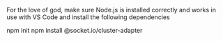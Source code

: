 For the love of god, make sure Node.js is installed correctly and works in use with VS Code and 
install the following dependencies 

npm init
npm install @socket.io/cluster-adapter
